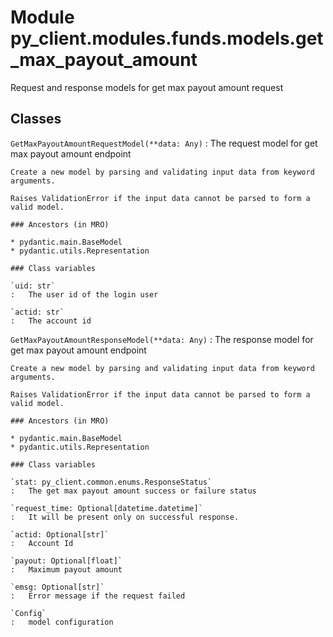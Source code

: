 Module py_client.modules.funds.models.get_max_payout_amount
===========================================================
Request and response models for get max payout amount request

Classes
-------

`GetMaxPayoutAmountRequestModel(**data: Any)`
:   The request model for get max payout amount endpoint
    
    Create a new model by parsing and validating input data from keyword arguments.
    
    Raises ValidationError if the input data cannot be parsed to form a valid model.

    ### Ancestors (in MRO)

    * pydantic.main.BaseModel
    * pydantic.utils.Representation

    ### Class variables

    `uid: str`
    :   The user id of the login user

    `actid: str`
    :   The account id

`GetMaxPayoutAmountResponseModel(**data: Any)`
:   The response model for get max payout amount endpoint
    
    Create a new model by parsing and validating input data from keyword arguments.
    
    Raises ValidationError if the input data cannot be parsed to form a valid model.

    ### Ancestors (in MRO)

    * pydantic.main.BaseModel
    * pydantic.utils.Representation

    ### Class variables

    `stat: py_client.common.enums.ResponseStatus`
    :   The get max payout amount success or failure status

    `request_time: Optional[datetime.datetime]`
    :   It will be present only on successful response.

    `actid: Optional[str]`
    :   Account Id

    `payout: Optional[float]`
    :   Maximum payout amount

    `emsg: Optional[str]`
    :   Error message if the request failed

    `Config`
    :   model configuration